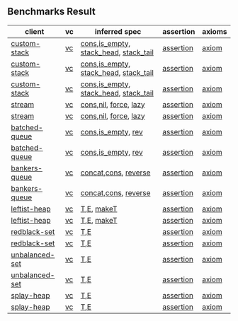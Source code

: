 ## Benchmarks Result

| client | vc    | inferred spec | assertion |  axioms |
|--------|-------|---------------|-----------|---------|
| [custom-stack](./custom-stack.md#prog) | [vc](./custom-stack.md#vc) |[cons](./custom-stack.md#libs-cons),[is_empty](./custom-stack.md#libs-is-empty), [stack_head](./custom-stack.md#libs-stack-head), [stack_tail](./custom-stack.md#libs-stack-tail)|          [assertion](./custom-stack.md#assertion-1) |    [axiom](./custom-stack.md#axiom-1)         |
| [custom-stack](./custom-stack.md#prog) | [vc](./custom-stack.md#vc) |[cons](./custom-stack.md#libs-cons),[is_empty](./custom-stack.md#libs-is-empty), [stack_head](./custom-stack.md#libs-stack-head), [stack_tail](./custom-stack.md#libs-stack-tail)|          [assertion](./custom-stack.md#assertion-2) |    [axiom](./custom-stack.md#axiom-2)         |
| [custom-stack](./custom-stack.md#prog) | [vc](./custom-stack.md#vc) |[cons](./custom-stack.md#libs-cons),[is_empty](./custom-stack.md#libs-is-empty), [stack_head](./custom-stack.md#libs-stack-head), [stack_tail](./custom-stack.md#libs-stack-tail)|          [assertion](./custom-stack.md#assertion-3) |    [axiom](./custom-stack.md#axiom-3)         |
| [stream](./stream.md#prog) | [vc](./stream.md#vc) |[cons](./stream.md#libs-cons),[nil](./stream.md#libs-nil), [force](./stream.md#libs-force), [lazy](./stream.md#libs-lazy)| [assertion](./stream.md#assertion-1) |    [axiom](./stream.md#axiom-1)         |
| [stream](./stream.md#prog) | [vc](./stream.md#vc) |[cons](./stream.md#libs-cons),[nil](./stream.md#libs-nil), [force](./stream.md#libs-force), [lazy](./stream.md#libs-lazy)| [assertion](./stream.md#assertion-2) |    [axiom](./stream.md#axiom-2)         |
| [batched-queue](./batched-queue.md#prog) | [vc](./batched-queue.md#vc) |[cons](./batched-queue.md#libs-cons),[is_empty](./batched-queue.md#libs-is-empty), [rev](./batched-queue.md#libs-rev)| [assertion](./batched-queue.md#assertion-1) |    [axiom](./batched-queue.md#axiom-1)         |
| [batched-queue](./batched-queue.md#prog) | [vc](./batched-queue.md#vc) |[cons](./batched-queue.md#libs-cons),[is_empty](./batched-queue.md#libs-is-empty), [rev](./batched-queue.md#libs-rev)| [assertion](./batched-queue.md#assertion-2) |    [axiom](./batched-queue.md#axiom-2)         |
| [bankers-queue](./bankers-queue.md#prog) | [vc](./bankers-queue.md#vc) |[concat](./bankers-queue.md#libs-concat),[cons](./bankers-queue.md#libs-cons), [reverse](./bankers-queue.md#libs-reverse)| [assertion](./bankers-queue.md#assertion-1) |    [axiom](./bankers-queue.md#axiom-1)         |
| [bankers-queue](./bankers-queue.md#prog) | [vc](./bankers-queue.md#vc) |[concat](./bankers-queue.md#libs-concat),[cons](./bankers-queue.md#libs-cons), [reverse](./bankers-queue.md#libs-reverse)| [assertion](./bankers-queue.md#assertion-2) |    [axiom](./bankers-queue.md#axiom-2)         |
| [leftist-heap](./leftist-heap.md#prog) | [vc](./leftist-heap.md#vc) |[T](./leftist-heap.md#libs-t),[E](./leftist-heap.md#libs-e), [makeT](./leftist-heap.md#libs-makeT)| [assertion](./leftist-heap.md#assertion-1) |    [axiom](./leftist-heap.md#axiom-1)         |
| [leftist-heap](./leftist-heap.md#prog) | [vc](./leftist-heap.md#vc) |[T](./leftist-heap.md#libs-t),[E](./leftist-heap.md#libs-e), [makeT](./leftist-heap.md#libs-makeT)| [assertion](./leftist-heap.md#assertion-2) |    [axiom](./leftist-heap.md#axiom-2)         |
| [redblack-set](./redblack-set.md#prog) | [vc](./redblack-set.md#vc) |[T](./redblack-set.md#libs-t),[E](./redblack-set.md#libs-e)| [assertion](./redblack-set.md#assertion-1) |    [axiom](./redblack-set.md#axiom-1)         |
| [redblack-set](./redblack-set.md#prog) | [vc](./redblack-set.md#vc) |[T](./redblack-set.md#libs-t),[E](./redblack-set.md#libs-e)| [assertion](./redblack-set.md#assertion-2) |    [axiom](./redblack-set.md#axiom-2)         |
| [unbalanced-set](./unbalanced-set.md#prog) | [vc](./unbalanced-set.md#vc) |[T](./unbalanced-set.md#libs-t),[E](./unbalanced-set.md#libs-e)| [assertion](./unbalanced-set.md#assertion-1) |    [axiom](./unbalanced-set.md#axiom-1)         |
| [unbalanced-set](./unbalanced-set.md#prog) | [vc](./unbalanced-set.md#vc) |[T](./unbalanced-set.md#libs-t),[E](./unbalanced-set.md#libs-e)| [assertion](./unbalanced-set.md#assertion-2) |    [axiom](./unbalanced-set.md#axiom-2)         |
| [splay-heap](./splay-heap.md#prog) | [vc](./splay-heap.md#vc) |[T](./splay-heap.md#libs-t),[E](./splay-heap.md#libs-e)| [assertion](./splay-heap.md#assertion-1) |    [axiom](./splay-heap.md#axiom-1)         |
| [splay-heap](./splay-heap.md#prog) | [vc](./splay-heap.md#vc) |[T](./splay-heap.md#libs-t),[E](./splay-heap.md#libs-e)| [assertion](./splay-heap.md#assertion-2) |    [axiom](./splay-heap.md#axiom-2)         |
